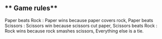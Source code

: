 
** Game rules**
-------------------------------------------------------------------
Paper    beats  Rock     : Paper wins because paper covers rock,
Paper    beats  Scissors : Scissors win because scissors cut paper,
Scissors beats  Rock     : Rock wins because rock smashes scissors,
Everything else is a tie.
